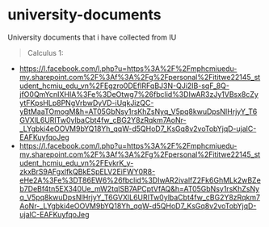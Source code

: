 # university-documents
University documents that i have collected from IU 

> Calculus 1:

- https://l.facebook.com/l.php?u=https%3A%2F%2Fmphcmiuedu-my.sharepoint.com%2F%3Af%3A%2Fg%2Fpersonal%2Fititwe22145_student_hcmiu_edu_vn%2FEgzro0DEfIRFqBJ3N-QJi2IB-sqF_8Q-jfO0QmYcnIXHIA%3Fe%3DeOtwg7%26fbclid%3DIwAR3zJy1VBsx8cZyytFKpsHLp8PNgVrbwDyVD-iUqkJizQC-yBtMaaTOmogM&h=AT05GbNsy1rsKhZsNyq_V5pq8kwuDpsNIHrjyY_T6GVXlL6URITw0ylbaCbt4fw_cBG2Y8zRqkm7AoNr-_LYgbki4eOOVM9bYQ18Yh_qqW-d5QHoD7_KsGq8v2voTobYjqD-ujalC-EAFKuyfqoJeg
- https://l.facebook.com/l.php?u=https%3A%2F%2Fmphcmiuedu-my.sharepoint.com%2F%3Af%3A%2Fg%2Fpersonal%2Fititwe22145_student_hcmiu_edu_vn%2FEvkrK_y-zkxBrS9AFgxlfkQBkESpELV2EiFWY0R8-eHe2A%3Fe%3DT86EW6%26fbclid%3DIwAR2ivalfZ2Fk6GhMLk2wBZeb7DeBf4tn5EX340Ue_mW2tqlSB7APCptVfAQ&h=AT05GbNsy1rsKhZsNyq_V5pq8kwuDpsNIHrjyY_T6GVXlL6URITw0ylbaCbt4fw_cBG2Y8zRqkm7AoNr-_LYgbki4eOOVM9bYQ18Yh_qqW-d5QHoD7_KsGq8v2voTobYjqD-ujalC-EAFKuyfqoJeg


